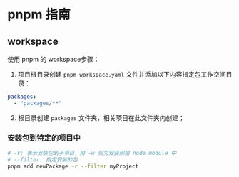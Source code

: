# pnpm 指南

## workspace

使用 pnpm 的 workspace步骤：

1. 项目根目录创建 `pnpm-workspace.yaml` 文件并添加以下内容指定包工作空间目录：

```yaml
packages:
  - "packages/**"
```

2. 根目录创建 `packages` 文件夹，相关项目在此文件夹内创建；

### 安装包到特定的项目中

```bash
# -r: 表示安装包到子项目，用 -w 则为安装到根 node_module 中
# --filter: 指定安装的包
pnpm add newPackage -r --filter myProject
```
